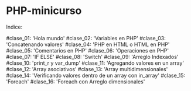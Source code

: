 # PHP-minicurso

Indice:

#clase_01: 'Hola mundo'
#clase_02: 'Variables en PHP'
#clase_03: 'Concatenando valores'
#clase_04: 'PHP en HTML o HTML en PHP'
#clase_05: 'Comentarios en PHP'
#clase_06: 'Operaciones en PHP'
#clase_07: 'IF ELSE'
#clase_08: 'Switch'
#clase_09: 'Arreglo Indexados'
#clase_10: 'print_r y var_dump'
#clase_11: 'Agregando valores en un array'
#clase_12: 'Array asociativos'
#clase_13: 'Array multidimensionales'
#clase_14: 'Verificando valores dentro de un array con in_array'
#clase_15: 'Foreach'
#clase_16: 'Foreach con Arreglo dimensionales'
